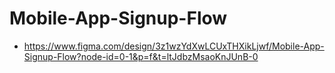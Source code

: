 # Mobile-App-Signup-Flow


-  https://www.figma.com/design/3z1wzYdXwLCUxTHXikLjwf/Mobile-App-Signup-Flow?node-id=0-1&p=f&t=ltJdbzMsaoKnJUnB-0
